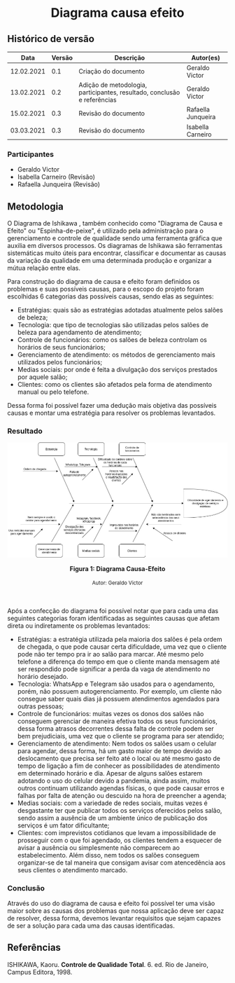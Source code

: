 # <center> Diagrama causa efeito
## Histórico de versão

|Data | Versão | Descrição | Autor(es)
| -- | -- | -- | -- |
| 12.02.2021 | 0.1 | Criação do documento | Geraldo Victor|
| 13.02.2021 | 0.2 | Adição de metodologia, participantes, resultado, conclusão e referências | Geraldo Victor|
| 15.02.2021 | 0.3 | Revisão do documento | Rafaella Junqueira |
| 03.03.2021 | 0.3 | Revisão do documento | Isabella Carneiro |


### Participantes

* Geraldo Victor
* Isabella Carneiro (Revisão)
* Rafaella Junqueira (Revisão)

## Metodologia

O Diagrama de Ishikawa , também conhecido como "Diagrama de Causa e Efeito" ou "Espinha-de-peixe", é utilizado pela administração para o gerenciamento e controle de qualidade sendo uma ferramenta gráfica que auxilia em diversos processos. Os diagramas de Ishikawa são ferramentas sistemáticas muito úteis para encontrar, classificar e documentar as causas da variação da qualidade em uma determinada produção e organizar a mútua relação entre elas.

Para construção do diagrama de causa e efeito foram definidos os problemas e suas possíveis causas, para o escopo do projeto foram escolhidas 6 categorias das possíveis causas, sendo elas as seguintes: 

- Estratégias: quais são as estratégias adotadas atualmente pelos salões de beleza;
- Tecnologia: que tipo de tecnologias são utilizadas pelos salões de beleza para agendamento de atendimento;
- Controle de funcionários: como os salões de beleza controlam os horários de seus funcionários;
- Gerenciamento de atendimento: os métodos de gerenciamento mais utilizados pelos funcionários;
- Medias sociais: por onde é feita a divulgação dos serviços prestados por aquele salão; 
- Clientes: como os clientes são afetados pela forma de atendimento manual ou pelo telefone. 

Dessa forma foi possível fazer uma dedução mais objetiva das possíveis causas e montar uma estratégia para resolver os problemas levantados. 

### Resultado
![digrama causa efeito](../img/diagrama-causa-efeito.jpg)
<figcaption align='center'>
    <b><center>Figura 1: Diagrama Causa-Efeito</center></b>
    <br>
    <small><center>Autor: Geraldo Victor</center></small>
</figcaption>
<br>

<br> Após a confecção do diagrama foi possível notar que para cada uma das seguintes categorias foram identificadas as seguintes causas que afetam direta ou indiretamente os problemas levantados:

- Estratégias: a estratégia utilizada pela maioria dos salões é pela ordem de chegada, o que pode causar certa dificuldade, uma vez que o cliente pode não ter tempo pra ir ao salão para marcar. Até mesmo pelo telefone a diferença do tempo em que o cliente manda mensagem até ser respondido pode significar a perda da vaga de atendimento no horário desejado.
- Tecnologia: WhatsApp e Telegram são usados para o agendamento, porém, não possuem autogerenciamento. Por exemplo, um cliente não consegue saber quais dias já possuem atendimentos agendados para outras pessoas;
- Controle de funcionários: muitas vezes os donos dos salões não conseguem gerenciar de maneira efetiva todos os seus funcionários, dessa forma atrasos decorrentes dessa falta de controle podem ser bem prejudiciais, uma vez que o cliente se programa para ser atendido;
- Gerenciamento de atendimento: Nem todos os salões usam o celular para agendar, dessa forma, há um gasto maior de tempo devido ao deslocamento que precisa ser feito até o local ou até mesmo gasto de tempo de ligação a fim de conhecer as possibilidades de atendimento em determinado horário e dia. Apesar de alguns salões estarem adotando o uso do celular devido a pandemia, ainda assim, muitos outros continuam utilizando agendas físicas, o que pode causar erros e falhas por falta de atenção ou descuido na hora de preencher a agenda;
- Medias sociais: com a variedade de redes sociais, muitas vezes é desgastante ter que publicar todos os serviços oferecidos pelos salão, sendo assim a ausência de um ambiente único de publicação dos serviços é um fator dificultante; 
- Clientes: com imprevistos cotidianos que levam a impossibilidade de prosseguir com o que foi agendado, os clientes tendem a esquecer de avisar a ausência ou simplesmente não comparecem ao estabelecimento. Além disso, nem todos os salões conseguem organizar-se de tal maneira que consigam avisar com atencedência aos seus clientes o atendimento marcado. 

### Conclusão

Através do uso do diagrama de causa e efeito foi possível ter uma visão maior sobre as causas dos problemas que nossa aplicação deve ser capaz de resolver, dessa forma, devemos levantar requisitos que sejam capazes de ser a solução para cada uma das causas identificadas.

## Referências

ISHIKAWA, Kaoru. **Controle de Qualidade Total**. 6. ed. Rio de Janeiro, Campus Editora, 1998.
